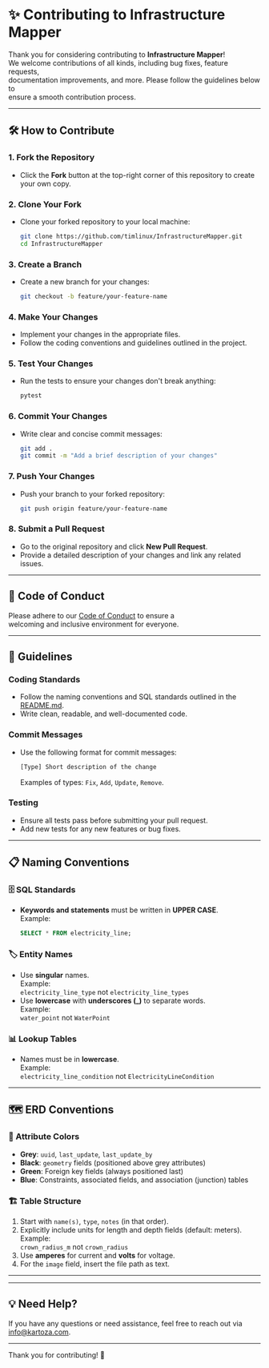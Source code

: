 # ✨ Contributing to Infrastructure Mapper

Thank you for considering contributing to **Infrastructure Mapper**!  
We welcome contributions of all kinds, including bug fixes, feature requests,  
documentation improvements, and more. Please follow the guidelines below to  
ensure a smooth contribution process.

---

## 🛠️ How to Contribute

### 1. Fork the Repository

- Click the **Fork** button at the top-right corner of this repository to create  
  your own copy.

### 2. Clone Your Fork

- Clone your forked repository to your local machine:

  ```bash
  git clone https://github.com/timlinux/InfrastructureMapper.git
  cd InfrastructureMapper
  ```

### 3. Create a Branch

- Create a new branch for your changes:

  ```bash
  git checkout -b feature/your-feature-name
  ```

### 4. Make Your Changes

- Implement your changes in the appropriate files.
- Follow the coding conventions and guidelines outlined in the project.

### 5. Test Your Changes

- Run the tests to ensure your changes don't break anything:

  ```bash
  pytest
  ```

### 6. Commit Your Changes

- Write clear and concise commit messages:

  ```bash
  git add .
  git commit -m "Add a brief description of your changes"
  ```

### 7. Push Your Changes

- Push your branch to your forked repository:

  ```bash
  git push origin feature/your-feature-name
  ```

### 8. Submit a Pull Request

- Go to the original repository and click **New Pull Request**.
- Provide a detailed description of your changes and link any related issues.

---

## 🧹 Code of Conduct

Please adhere to our [Code of Conduct](CODE_OF_CONDUCT.md) to ensure a  
welcoming and inclusive environment for everyone.

---

## 📝 Guidelines

### Coding Standards

- Follow the naming conventions and SQL standards outlined in the  
  [README.md](README.md).
- Write clean, readable, and well-documented code.

### Commit Messages

- Use the following format for commit messages:

  ```bash
  [Type] Short description of the change
  ```

  Examples of types: `Fix`, `Add`, `Update`, `Remove`.

### Testing

- Ensure all tests pass before submitting your pull request.
- Add new tests for any new features or bug fixes.

---

## 📋 Naming Conventions

### 🗄️ SQL Standards

- **Keywords and statements** must be written in **UPPER CASE**.  
  Example:  

  ```sql
  SELECT * FROM electricity_line;
  ```

### 🏷️ Entity Names

- Use **singular** names.  
  Example:  
  ```electricity_line_type``` not ```electricity_line_types```
- Use **lowercase** with **underscores (_)** to separate words.  
  Example:  
  ```water_point``` not ```WaterPoint```

### 📊 Lookup Tables

- Names must be in **lowercase**.  
  Example:  
  ```electricity_line_condition``` not ```ElectricityLineCondition```

---

## 🗺️ ERD Conventions

### 🎨 Attribute Colors

- **Grey**: `uuid`, `last_update`, `last_update_by`  
- **Black**: `geometry` fields (positioned above grey attributes)  
- **Green**: Foreign key fields (always positioned last)  
- **Blue**: Constraints, associated fields, and association (junction) tables  

### 🏗️ Table Structure

1. Start with `name(s)`, `type`, `notes` (in that order).  
2. Explicitly include units for length and depth fields (default: meters).  
   Example:  
   ```crown_radius_m``` not ```crown_radius```
3. Use **amperes** for current and **volts** for voltage.  
4. For the `image` field, insert the file path as text.

---

---

## 💡 Need Help?

If you have any questions or need assistance, feel free to reach out via  
[info@kartoza.com](mailto:info@kartoza.com).

---

Thank you for contributing! 🚀
